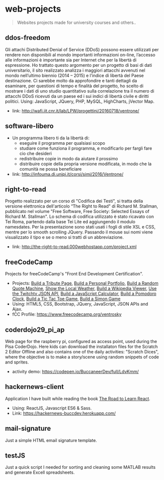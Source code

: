 # web-projects
>Websites projects made for university courses and others..

## ddos-freedom

Gli attachi Distributed Denial of Service (DDoS) possono essere utilizzati per rendere non disponibili al mondo importanti 
informazioni on-line, l’accesso alle informazioni è importante sia per Internet che per la libertà di espressione.
Ho trattato questo argomento per un progetto di basi di dati universitario, il sito realizzato analizza i maggiori attacchi 
avvenuti nel mondo nell’ultimo biennio (2014 – 2015) e l’indice di libertà del Paese destinazione. Ci sarebbe molto da 
approfondire e tanti dettagli da esaminare, per questioni di tempo e finalità del progetto, ho scelto di mostrare i dati di 
uno studio quantitativo sulla correlazione tra il numero di attacchi DDoS ricevuti da un paese ed i sui indici di libertà civile 
e diritti politici. Using: JavaScript, JQuery, PHP, MySQL, HighCharts, jVector Map.
* link: http://wafi.iit.cnr.it/lab/LPW/progettini/20160718/ventrone/

## software-libero

* Un programma libero ti da la libertà di:
  * eseguire il programma per qualsiasi scopo
  * studiare come funziona il programma, e modificarlo per fargli fare cio che desideri
  * redistribuire copie in modo da aiutare il prossimo
  * distribuire copie della propria versione modificata, in modo che la comunità ne possa beneficiare
* link: http://infouma.di.unipi.it/corsi/simi/2016/Ventrone/

## right-to-read

Progetto realizzato per un corso di "Codifica dei Testi", si tratta della versione elettronica dell'articolo “The Right to Read" di Richard M. Stallman, pubblicato nel volume "Free Software, Free Society: Selected Essays of Richard M. Stallman". Lo schema di codifica utilizzato è stato ricavato con Tei Roma, partendo dalla base Tei Lite ed aggiungendo il modulo namesdates. Per la presentazione sono stati usati i fogli di stile XSL e CSS, mentre per lo smooth scrolling JQuery. Passando il mouse sui nomi viene visualizzato il tipo e se o meno si tratti di un abbreviazione. 
* link: http://the-right-to-read.000webhostapp.com/project.xml


## freeCodeCamp

Projects for freeCodeCamp's "Front End Development Certification". 
* Projects: [Build a Tribute Page](https://codepen.io/BuccaneerDev/full/VXYorJ/), [Build a Personal Portfolio](https://codepen.io/BuccaneerDev/full/YaypqP/), [Build a Random Quote Machine](https://codepen.io/BuccaneerDev/full/OvNRre/), [Show the Local Weather](https://codepen.io/BuccaneerDev/full/eMzQWL/), [Build a Wikipedia Viewer](https://codepen.io/BuccaneerDev/full/dmNpJY/), [Use the Twitchtv JSON API](https://codepen.io/BuccaneerDev/full/qoXeGK/), [Build a JavaScript Calculator](https://codepen.io/BuccaneerDev/full/KoQEzg/), [Build a Pomodoro Clock](https://codepen.io/BuccaneerDev/full/NYYjgo/), [Build a Tic Tac Toe Game](https://codepen.io/BuccaneerDev/full/eMLaQL/), [Build a Simon Game](https://codepen.io/BuccaneerDev/full/MVMbVz/)
* Using: HTML5, CSS, Bootstrap, JQuery, JavaScript, JSON APIs and Ajax.
* fCC Profile: https://www.freecodecamp.org/ventrosky

## coderdojo29_pi_ap

Web page for the raspberry pi, configured as access point, used during the Pisa CoderDojo. Here kids can download the installaton files for the Scratch 2 Editor Offline and also contains one of the daily activities: "Scratch Dices", where the objective is to make a story/scene using random snippets of code and sprites.
* activity demo: https://codepen.io/BuccaneerDev/full/LdvKmm/


## hackernews-client

Application I have built while reading the book [The Road to Learn React](https://www.robinwieruch.de/the-road-to-learn-react/).
* Using: ReactJS, Javascript ES6 & Sass.
* Link: https://hackernews-buccdev.herokuapp.com/

## mail-signature

Just a simple HTML email signature template.

## testJS

Just a quick script I needed for sorting and cleaning some MATLAB results and generate Excell spreadsheets.

